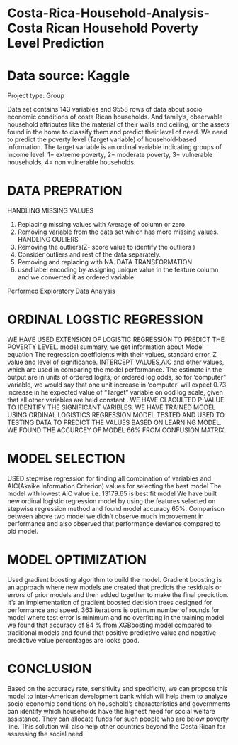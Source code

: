 # Costa-Rica-Household-Analysis-Costa Rican Household Poverty Level Prediction
# Data source: Kaggle
Project type: Group

Data set contains 143 variables and 9558 rows of data  about socio economic conditions of costa Rican households.
And family’s, observable household attributes like the material of their walls and ceiling, or the assets found in the home to classify them and predict their level of need.
We need to predict the poverty level (Target variable) of household-based information. The target variable is an ordinal variable indicating groups of income level.
    1= extreme poverty, 
    2= moderate poverty, 
    3= vulnerable households, 
    4= non vulnerable households.

# DATA PREPRATION
HANDLING MISSING VALUES
1. Replacing missing values with Average of column or zero.
2. Removing variable from the data set which has more missing values.
HANDLING OULIERS
1.    Removing the outliers(Z- score value to identify the outliers )
2.    Consider outliers and rest of the data separately.
3.    Removing and replacing with NA.
DATA TRANSFORMATION
1. used label encoding by assigning unique value in the feature column and we converted it as ordered variable

Performed Exploratory Data Analysis

# ORDINAL LOGSTIC REGRESSION 

WE HAVE USED EXTENSION OF LOGISTIC REGRESSION TO PREDICT THE POVERTY LEVEL.
model summary, we get information about 
Model equation
The regression coefficients with their values, standard error, Z value and level of significance.
INTERCEPT VALUES,AIC and other values, which are used in comparing the model performance.
The estimate in the output are in units of ordered logits, or ordered log odds, so for ‘computer” variable, we would say that one unit increase in ‘computer’ will expect 0.73 increase in he expected value of “Target” variable on odd log scale, given that all other variables are held constant .
WE HAVE CLACULTED P-VALUE TO IDENTIFY THE SIGNIFICANT VARIBLES.
WE HAVE TRAINED MODEL USING ORDINAL LOGISTICS REGRESSION MODEL TESTED AND USED TO TESTING DATA TO PREDICT THE VALUES BASED ON LEARNING MODEL.
WE FOUND THE ACCURCEY OF MODEL 66% FROM CONFUSION MATRIX.

# MODEL SELECTION

USED stepwise regression for finding  all combination of variables and AIC(Akaike Information Criterion) values for selecting the best model
The model with lowest AIC value i.e. 13179.65 is best fit model
We have built new ordinal logistic regression model by using the features selected on stepwise regression method and found model accuracy 65%.
Comparison between above two model we didn’t observe much improvement in performance and  also observed that performance deviance compared to old model.

# MODEL OPTIMIZATION

Used gradient boosting algorithm to build the model.
Gradient boosting is an approach where new models are created that predicts the residuals or errors of prior models and then added together to make the final prediction.
It’s an implementation of gradient boosted decision trees designed for performance and speed.
363 iterations is optimum number of rounds for model where test error is minimum and no overfitting in the training model 
we found that accuracy of 84 % from XGBoosting model compared to traditional models and found that positive predictive value and negative predictive value percentages are looks good.

# CONCLUSION

Based on the accuracy rate, sensitivity and specificity, we can propose this model to inter-American development bank which will help them to analyze socio-economic conditions on household’s characteristics and governments can identify which households have the highest need for social welfare assistance. 
They can allocate funds for such people who are below poverty line. This solution will also help other countries beyond the Costa Rican for assessing the social need
